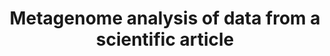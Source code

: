 ---
layout: post
location: DESS degree project
title: Metagenome analysis of data from a scientific article
image: 
category: genomics
tag: metagenomics
description: This is a session project for two classes at UQAM. An article was chosen to fetch data from and was then analyzed using an alternate pipeline to familiarize with CLI genomic analysis tools and recreate results obtained in the base article.<ol><li>Analyse the microbiota using the Mothur analysis pipeline and tools on data found in the article for the course BIF-7104</li><li>Make a taxonomic relations tree using the identified species in a subjects microbiota which would be use for further biological analysis for the course BIF-7101</li></ol>
contributors: Abdellatif El Ghizi
tasks: Retrieve the raw sequencing data, Quality control of the data, Curate the data according to QC, Run the Mothur analysis pipeline on the data, Run the MetaWrap analysis pipeline on the data, Use HPC an server from the Digital Research Alliance of Canada for the analysis, Assemble genomes present in the sequencing data, Plot the results of the analysis
tools:  <a href="https://mothur.org/" target="_blank>Mothur pipeline</a>, <a href="https://github.com/bxlab/metaWRAP" target="_blank">MetaWrap pipeline</a>, <a href="https://docs.alliancecan.ca/wiki/Narval/en" target="_blank">Narval cluster (Digital Research Alliance of Canada)</a>, Kraken, R, Bash
article: https://doi.org/10.1371/journal.pone.0213975
github: 
website: 
---